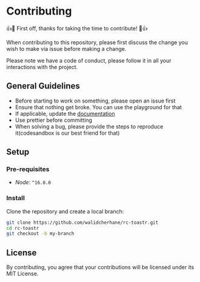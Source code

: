 # Contributing 

:+1::tada: First off, thanks for taking the time to contribute! :tada::+1:

When contributing to this repository, please first discuss the change you wish to make via issue before making a change. 

Please note we have a code of conduct, please follow it in all your interactions with the project.

## General Guidelines

- Before starting to work on something, please open an issue first
- Ensure that nothing get broke. You can use the playground for that
- If applicable, update the [documentation](https://rc-toastr.vercel.app/docs)
- Use prettier before committing
- When solving a bug, please provide the steps to reproduce it(codesandbox is our best friend for that)

## Setup

### Pre-requisites

- *Node:* `^16.0.0`

### Install

Clone the repository and create a local branch:

```sh
git clone https://github.com/walidcherhane/rc-toastr.git
cd rc-toastr
git checkout -b my-branch
```
## License
By contributing, you agree that your contributions will be licensed under its MIT License.
